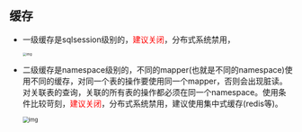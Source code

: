 ## 缓存

- 一级缓存是sqlsession级别的，<font color=red>建议关闭</font>，分布式系统禁用，

  <img src="https://awps-assets.meituan.net/mit-x/blog-images-bundle-2018a/6e38df6a.jpg" alt="img" style="zoom:40%;" />

- 二级缓存是namespace级别的，不同的mapper(也就是不同的namespace)使用不同的缓存，对同一个表的操作要使用同一个mapper，否则会出现脏读。对关联表的查询，关联的所有表的操作都必须在同一个namespace。使用条件比较苛刻，<font color=red>建议关闭</font>，分布式系统禁用，建议使用集中式缓存(redis等)。

  <img src="https://i.loli.net/2021/08/04/wp85m7rCjXL1AVu.png" alt="img" style="zoom: 67%;" />

